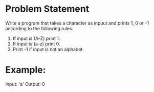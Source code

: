 # Problem Statement
Write a program that takes a character as inpuut and prints 1, 0 or -1 according to the following rules.

1. If input is (A-Z) print 1.
2. If input is (a-z) print 0.
3. Print -1 if input is not an alphabet.

# Example:
Input: 'a'
Output: 0